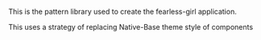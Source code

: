 This is the pattern library used to create the fearless-girl application.

This uses a strategy of replacing Native-Base theme style of components
